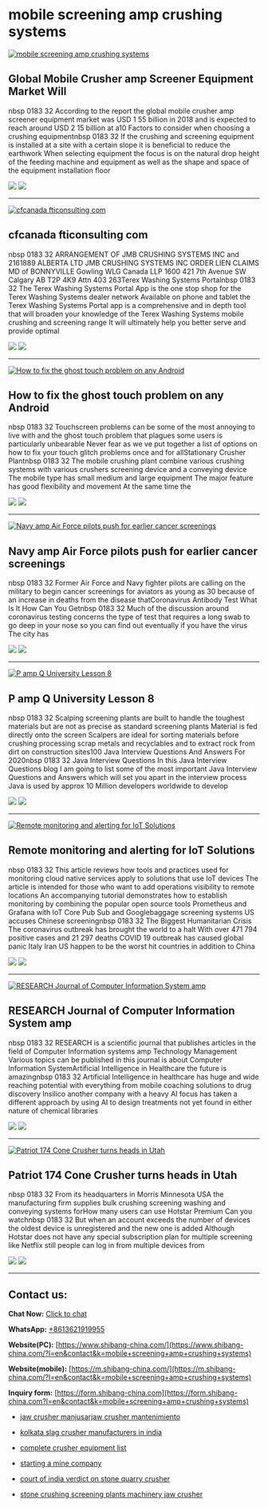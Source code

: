 # mobile screening amp crushing systems

<a href="https://swt.shibang-china.com/?l=en&img&k=mobile+screening+amp+crushing+systems" target="_blank">![mobile screening amp crushing systems](http://static.shibang-china.com/all-800x300/367.jpg)</a>

## Global Mobile Crusher amp Screener Equipment Market Will
nbsp 0183 32 According to the report the global mobile crusher amp screener equipment market was USD 1 55 billion in 2018 and is expected to reach around USD 2 15 billion at a10 Factors to consider when choosing a crushing equipmentnbsp 0183 32 If the crushing and screening equipment is installed at a site with a certain slope it is beneficial to reduce the earthwork When selecting equipment the focus is on the natural drop height of the feeding machine and equipment as well as the shape and space of the equipment installation floor


<a href="https://whatsapp.shibangsoft.com/WhatsApp.php" target="_blank" title="WhatsApp">![](http://static.shibang-china.com/icon/whatsapp.png)</a> <a href="https://swt.shibang-china.com/?l=en&icon&k=mobile+screening+amp+crushing+systems" target="_blank">![](http://static.shibang-china.com/icon/chat-en.png)</a>

---

<a href="https://swt.shibang-china.com/?l=en&img&k=mobile+screening+amp+crushing+systems" target="_blank">![cfcanada fticonsulting com](http://static.shibang-china.com/all-800x300/130.jpg)</a>

## cfcanada fticonsulting com
nbsp 0183 32 ARRANGEMENT OF JMB CRUSHING SYSTEMS INC and 2161889 ALBERTA LTD JMB CRUSHING SYSTEMS INC ORDER LIEN CLAIMS MD of BONNYVILLE Gowling WLG Canada LLP 1600 421 7th Avenue SW Calgary AB T2P 4K9 Attn 403 263Terex Washing Systems Portalnbsp 0183 32 The Terex Washing Systems Portal App is the one stop shop for the Terex Washing Systems dealer network Available on phone and tablet the Terex Washing Systems Portal app is a comprehensive and in depth tool that will broaden your knowledge of the Terex Washing Systems mobile crushing and screening range It will ultimately help you better serve and provide optimal


<a href="https://whatsapp.shibangsoft.com/WhatsApp.php" target="_blank" title="WhatsApp">![](http://static.shibang-china.com/icon/whatsapp.png)</a> <a href="https://swt.shibang-china.com/?l=en&icon&k=mobile+screening+amp+crushing+systems" target="_blank">![](http://static.shibang-china.com/icon/chat-en.png)</a>

---

<a href="https://swt.shibang-china.com/?l=en&img&k=mobile+screening+amp+crushing+systems" target="_blank">![How to fix the ghost touch problem on any Android](http://static.shibang-china.com/all-800x300/1370.jpg)</a>

## How to fix the ghost touch problem on any Android
nbsp 0183 32 Touchscreen problems can be some of the most annoying to live with and the ghost touch problem that plagues some users is particularly unbearable Never fear as we ve put together a list of options on how to fix your touch glitch problems once and for allStationary Crusher Plantnbsp 0183 32 The mobile crushing plant combine various crushing systems with various crushers screening device and a conveying device The mobile type has small medium and large equipment The major feature has good flexibility and movement At the same time the


<a href="https://whatsapp.shibangsoft.com/WhatsApp.php" target="_blank" title="WhatsApp">![](http://static.shibang-china.com/icon/whatsapp.png)</a> <a href="https://swt.shibang-china.com/?l=en&icon&k=mobile+screening+amp+crushing+systems" target="_blank">![](http://static.shibang-china.com/icon/chat-en.png)</a>

---

<a href="https://swt.shibang-china.com/?l=en&img&k=mobile+screening+amp+crushing+systems" target="_blank">![Navy amp Air Force pilots push for earlier cancer screenings](http://static.shibang-china.com/all-800x300/896.jpg)</a>

## Navy amp Air Force pilots push for earlier cancer screenings
nbsp 0183 32 Former Air Force and Navy fighter pilots are calling on the military to begin cancer screenings for aviators as young as 30 because of an increase in deaths from the disease thatCoronavirus Antibody Test What Is It How Can You Getnbsp 0183 32 Much of the discussion around coronavirus testing concerns the type of test that requires a long swab to go deep in your nose so you can find out eventually if you have the virus The city has


<a href="https://whatsapp.shibangsoft.com/WhatsApp.php" target="_blank" title="WhatsApp">![](http://static.shibang-china.com/icon/whatsapp.png)</a> <a href="https://swt.shibang-china.com/?l=en&icon&k=mobile+screening+amp+crushing+systems" target="_blank">![](http://static.shibang-china.com/icon/chat-en.png)</a>

---

<a href="https://swt.shibang-china.com/?l=en&img&k=mobile+screening+amp+crushing+systems" target="_blank">![P amp Q University Lesson 8](http://static.shibang-china.com/all-800x300/770.jpg)</a>

## P amp Q University Lesson 8
nbsp 0183 32 Scalping screening plants are built to handle the toughest materials but are not as precise as standard screening plants Material is fed directly onto the screen Scalpers are ideal for sorting materials before crushing processing scrap metals and recyclables and to extract rock from dirt on construction sites100 Java Interview Questions And Answers For 2020nbsp 0183 32 Java Interview Questions In this Java Interview Questions blog I am going to list some of the most important Java Interview Questions and Answers which will set you apart in the interview process Java is used by approx 10 Million developers worldwide to develop


<a href="https://whatsapp.shibangsoft.com/WhatsApp.php" target="_blank" title="WhatsApp">![](http://static.shibang-china.com/icon/whatsapp.png)</a> <a href="https://swt.shibang-china.com/?l=en&icon&k=mobile+screening+amp+crushing+systems" target="_blank">![](http://static.shibang-china.com/icon/chat-en.png)</a>

---

<a href="https://swt.shibang-china.com/?l=en&img&k=mobile+screening+amp+crushing+systems" target="_blank">![Remote monitoring and alerting for IoT Solutions](http://static.shibang-china.com/all-800x300/498.jpg)</a>

## Remote monitoring and alerting for IoT Solutions
nbsp 0183 32 This article reviews how tools and practices used for monitoring cloud native services apply to solutions that use IoT devices The article is intended for those who want to add operations visibility to remote locations An accompanying tutorial demonstrates how to establish monitoring by combining the popular open source tools Prometheus and Grafana with IoT Core Pub Sub and Googlebaggage screening systems US accuses Chinese screeningnbsp 0183 32 The Biggest Humanitarian Crisis The coronavirus outbreak has brought the world to a halt With over 471 794 positive cases and 21 297 deaths COVID 19 outbreak has caused global panic Italy Iran US happen to be the worst hit countries in addition to China


<a href="https://whatsapp.shibangsoft.com/WhatsApp.php" target="_blank" title="WhatsApp">![](http://static.shibang-china.com/icon/whatsapp.png)</a> <a href="https://swt.shibang-china.com/?l=en&icon&k=mobile+screening+amp+crushing+systems" target="_blank">![](http://static.shibang-china.com/icon/chat-en.png)</a>

---

<a href="https://swt.shibang-china.com/?l=en&img&k=mobile+screening+amp+crushing+systems" target="_blank">![RESEARCH Journal of Computer Information System amp](http://static.shibang-china.com/all-800x300/860.jpg)</a>

## RESEARCH Journal of Computer Information System amp
nbsp 0183 32 RESEARCH is a scientific journal that publishes articles in the field of Computer Information systems amp Technology Management Various topics can be published in this journal is about Computer Information SystemArtificial Intelligence in Healthcare the future is amazingnbsp 0183 32 Artificial Intelligence in healthcare has huge and wide reaching potential with everything from mobile coaching solutions to drug discovery Insilico another company with a heavy AI focus has taken a different approach by using AI to design treatments not yet found in either nature of chemical libraries


<a href="https://whatsapp.shibangsoft.com/WhatsApp.php" target="_blank" title="WhatsApp">![](http://static.shibang-china.com/icon/whatsapp.png)</a> <a href="https://swt.shibang-china.com/?l=en&icon&k=mobile+screening+amp+crushing+systems" target="_blank">![](http://static.shibang-china.com/icon/chat-en.png)</a>

---

<a href="https://swt.shibang-china.com/?l=en&img&k=mobile+screening+amp+crushing+systems" target="_blank">![Patriot 174 Cone Crusher turns heads in Utah](http://static.shibang-china.com/all-800x300/1148.jpg)</a>

## Patriot 174 Cone Crusher turns heads in Utah
nbsp 0183 32 From its headquarters in Morris Minnesota USA the manufacturing firm supplies bulk crushing screening washing and conveying systems forHow many users can use Hotstar Premium Can you watchnbsp 0183 32 But when an account exceeds the number of devices the oldest device is unregistered and the new one is added Although Hotstar does not have any special subscription plan for multiple screening like Netflix still people can log in from multiple devices from


<a href="https://whatsapp.shibangsoft.com/WhatsApp.php" target="_blank" title="WhatsApp">![](http://static.shibang-china.com/icon/whatsapp.png)</a> <a href="https://swt.shibang-china.com/?l=en&icon&k=mobile+screening+amp+crushing+systems" target="_blank">![](http://static.shibang-china.com/icon/chat-en.png)</a>

---
## Contact us:

**Chat Now:** [Click to chat](https://swt.shibang-china.com?l=en&contact&k=mobile+screening+amp+crushing+systems)

**WhatsApp:**  [+8613621919955](https://whatsapp.shibangsoft.com/WhatsApp.php)

**Website(PC):** [https://www.shibang-china.com/](https://www.shibang-china.com/?l=en&contact&k=mobile+screening+amp+crushing+systems)

**Website(mobile):** [https://m.shibang-china.com/](https://m.shibang-china.com/?l=en&contact&k=mobile+screening+amp+crushing+systems)

**Inquiry form:** [https://form.shibang-china.com](https://form.shibang-china.com?l=en&contact&k=mobile+screening+amp+crushing+systems)

* [jaw crusher manjusarjaw crusher mantenimiento](../162/jaw%20crusher%20manjusarjaw%20crusher%20mantenimiento.md)

* [kolkata slag crusher manufacturers in india](../168/kolkata%20slag%20crusher%20manufacturers%20in%20india.md)

* [complete crusher equipment list](../168/complete%20crusher%20equipment%20list.md)

* [starting a mine company](../163/starting%20a%20mine%20company.md)

* [court of india verdict on stone quarry crusher](../167/court%20of%20india%20verdict%20on%20stone%20quarry%20crusher.md)

* [stone crushing screening plants machinery jaw crusher](../167/stone%20crushing%20screening%20plants%20machinery%20jaw%20crusher.md)